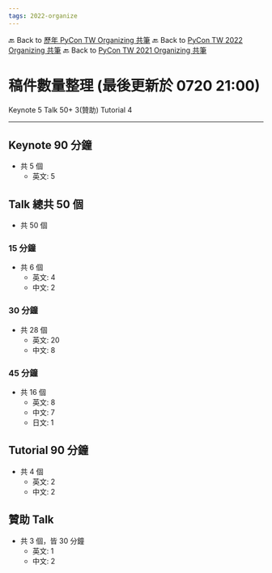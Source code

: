 ```yaml
---
tags: 2022-organize
---
```


🔙 Back to [歷年 PyCon TW Organizing 共筆](/ryPr7SFyP/%2FHM5mHCFKQCu7-W5ea8ITcw%3Fview)
🔙 Back to [PyCon TW 2022 Organizing 共筆](/F4qRbwIsQXWH5B6cZ6Pzyw)
🔙 Back to [PyCon TW 2021 Organizing 共筆](/Wb9vQrfJQk-5tPoPR23hwA)

# 稿件數量整理 (最後更新於 0720 21:00)


Keynote 5
Talk 50+ 3(贊助)
Tutorial 4

---


## Keynote 90 分鐘

- 共 5 個
    - 英文: 5


## Talk 總共 50 個

- 共 50 個

### 15 分鐘

- 共 6 個
    - 英文: 4
    - 中文: 2

### 30 分鐘

- 共 28 個
    - 英文: 20
    - 中文: 8

### 45 分鐘

- 共 16 個
    - 英文: 8
    - 中文: 7
    - 日文: 1


## Tutorial 90 分鐘

- 共 4 個 
    - 英文: 2
    - 中文: 2

## 贊助 Talk

- 共 3 個，皆 30 分鐘
    - 英文: 1
    - 中文: 2